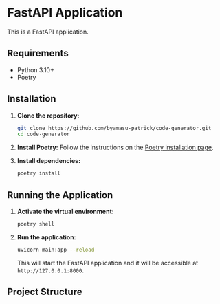 # FastAPI Application

This is a FastAPI application.

## Requirements

- Python 3.10+
- Poetry

## Installation

1. **Clone the repository:**

   ```bash
   git clone https://github.com/byamasu-patrick/code-generator.git
   cd code-generator
   ```

2. **Install Poetry:**
   Follow the instructions on the [Poetry installation page](https://python-poetry.org/docs/#installation).

3. **Install dependencies:**
   ```bash
   poetry install
   ```

## Running the Application

1. **Activate the virtual environment:**

   ```bash
   poetry shell
   ```

2. **Run the application:**

   ```bash
   uvicorn main:app --reload
   ```

   This will start the FastAPI application and it will be accessible at `http://127.0.0.1:8000`.

## Project Structure
